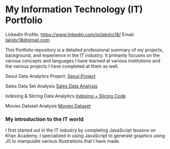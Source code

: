 # My Information Technology (IT) Portfolio

LinkedIn Profile: https://www.linkedin.com/in/lakshc18/ Email: lakshc18@gmail.com

This Portfolio repository is a detailed professional summary of my projects, background, and experience in the IT industry. It primarily focuses
on the various concepts and languages I have learned at various institutions and the various projects I have completed at them as well. 



Seoul Data Analytics Project: [Seoul Project](https://github.com/Laksh-C/Seoul-Data-Analytics-Project)

Sales Data Set Analysis [Sales Data Analysis](https://github.com/Laksh-C/Sales-Data-Set-Analysis.git)

Indexing & Slicing Data Analytics [Indexing + Slicing Code](https://github.com/Laksh-C/Indexing-Slicing-Data-Anlytics.git)

Movies Dataset Analysis [Movies Dataset](https://www.google.com)


### My introduction to the IT world

I first started out in the IT industry by completing JavaScript lessons on Khan Academy. I specialized in using JavaScript to generate graphics 
using JS to manipulate various illustrations that I have made. 


